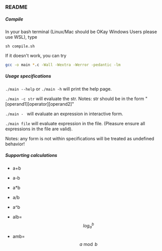 ### README

##### Compile

In your bash terminal (Linux/Mac should be OKay Windows Users please use WSL), type 

`sh compile.sh`

If it doesn't work, you can try

```sh
gcc -o main *.c -Wall -Wextra -Werror -pedantic -lm
```

##### Usage specifications

`./main --help` or `./main -h` will print the help page.

`./main -c str` will evaluate the str. Notes: str should be in the form "\[operand1\]\[operator\]\[operand2\]"  

`./main - ` will evaluate an expression in interactive form.

`./main file` will evaluate expression in the file. (Pleasure ensure all expressions in the file are valid).

Notes: any form is not within specifications will be treated as undefined behavior!

##### Supporting calculations

* a+b

* a-b

* a*b

* a/b

* a^b

* alb= 
  $$
  log_a^b
  $$

* amb=
  $$
  a \bmod b
  $$
  

